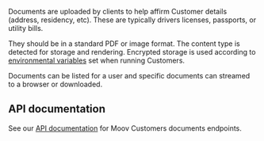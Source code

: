 Documents are uploaded by clients to help affirm Customer details (address, residency, etc). These are typically drivers licenses, passports, or utility bills.

They should be in a standard PDF or image format. The content type is detected for storage and rendering. Encrypted storage is used according to [environmental variables](https://github.com/moov-io/customers#document-storage) set when running Customers.

Documents can be listed for a user and specific documents can streamed to a browser or downloaded.

## API documentation

See our [API documentation](https://api.moov.io/apps/customers/) for Moov Customers documents endpoints.
